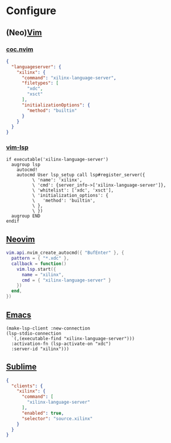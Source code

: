 # Configure

## (Neo)[Vim](https://www.vim.org)

### [coc.nvim](https://github.com/neoclide/coc.nvim)

```json
{
  "languageserver": {
    "xilinx": {
      "command": "xilinx-language-server",
      "filetypes": [
        "xdc",
        "xsct"
      ],
      "initializationOptions": {
        "method": "builtin"
      }
    }
  }
}
```

### [vim-lsp](https://github.com/prabirshrestha/vim-lsp)

```vim
if executable('xilinx-language-server')
  augroup lsp
    autocmd!
    autocmd User lsp_setup call lsp#register_server({
          \ 'name': 'xilinx',
          \ 'cmd': {server_info->['xilinx-language-server']},
          \ 'whitelist': ['xdc', 'xsct'],
          \ 'initialization_options': {
          \   'method': 'builtin',
          \ },
          \ })
  augroup END
endif
```

## [Neovim](https://neovim.io)

```lua
vim.api.nvim_create_autocmd({ "BufEnter" }, {
  pattern = { "*.xdc" },
  callback = function()
    vim.lsp.start({
      name = "xilinx",
      cmd = { "xilinx-language-server" }
    })
  end,
})
```

## [Emacs](https://www.gnu.org/software/emacs)

```elisp
(make-lsp-client :new-connection
(lsp-stdio-connection
  `(,(executable-find "xilinx-language-server")))
  :activation-fn (lsp-activate-on "xdc")
  :server-id "xilinx")))
```

## [Sublime](https://www.sublimetext.com)

```json
{
  "clients": {
    "xilinx": {
      "command": [
        "xilinx-language-server"
      ],
      "enabled": true,
      "selector": "source.xilinx"
    }
  }
}
```
